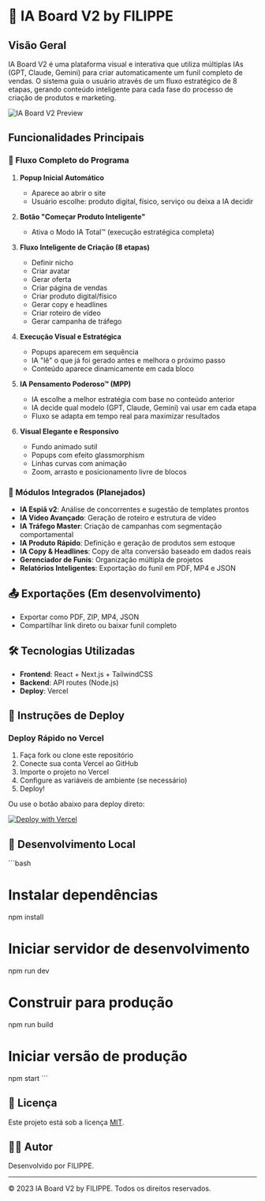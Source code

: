# 🧠 IA Board V2 by FILIPPE

## Visão Geral

IA Board V2 é uma plataforma visual e interativa que utiliza múltiplas IAs (GPT, Claude, Gemini) para criar automaticamente um funil completo de vendas. O sistema guia o usuário através de um fluxo estratégico de 8 etapas, gerando conteúdo inteligente para cada fase do processo de criação de produtos e marketing.

![IA Board V2 Preview](https://via.placeholder.com/800x400?text=IA+Board+V2+Preview)

## Funcionalidades Principais

### 🔄 Fluxo Completo do Programa

1. **Popup Inicial Automático**
   - Aparece ao abrir o site
   - Usuário escolhe: produto digital, físico, serviço ou deixa a IA decidir

2. **Botão "Começar Produto Inteligente"**
   - Ativa o Modo IA Total™ (execução estratégica completa)

3. **Fluxo Inteligente de Criação (8 etapas)**
   - Definir nicho
   - Criar avatar
   - Gerar oferta
   - Criar página de vendas
   - Criar produto digital/físico
   - Gerar copy e headlines
   - Criar roteiro de vídeo
   - Gerar campanha de tráfego

4. **Execução Visual e Estratégica**
   - Popups aparecem em sequência
   - IA "lê" o que já foi gerado antes e melhora o próximo passo
   - Conteúdo aparece dinamicamente em cada bloco

5. **IA Pensamento Poderoso™ (MPP)**
   - IA escolhe a melhor estratégia com base no conteúdo anterior
   - IA decide qual modelo (GPT, Claude, Gemini) vai usar em cada etapa
   - Fluxo se adapta em tempo real para maximizar resultados

6. **Visual Elegante e Responsivo**
   - Fundo animado sutil
   - Popups com efeito glassmorphism
   - Linhas curvas com animação
   - Zoom, arrasto e posicionamento livre de blocos

### 🧩 Módulos Integrados (Planejados)

- **IA Espiã v2**: Análise de concorrentes e sugestão de templates prontos
- **IA Vídeo Avançado**: Geração de roteiro e estrutura de vídeo
- **IA Tráfego Master**: Criação de campanhas com segmentação comportamental
- **IA Produto Rápido**: Definição e geração de produtos sem estoque
- **IA Copy & Headlines**: Copy de alta conversão baseado em dados reais
- **Gerenciador de Funis**: Organização múltipla de projetos
- **Relatórios Inteligentes**: Exportação do funil em PDF, MP4 e JSON

## 📤 Exportações (Em desenvolvimento)

- Exportar como PDF, ZIP, MP4, JSON
- Compartilhar link direto ou baixar funil completo

## 🛠️ Tecnologias Utilizadas

- **Frontend**: React + Next.js + TailwindCSS
- **Backend**: API routes (Node.js)
- **Deploy**: Vercel

## 🚀 Instruções de Deploy

### Deploy Rápido no Vercel

1. Faça fork ou clone este repositório
2. Conecte sua conta Vercel ao GitHub
3. Importe o projeto no Vercel
4. Configure as variáveis de ambiente (se necessário)
5. Deploy!

Ou use o botão abaixo para deploy direto:

[![Deploy with Vercel](https://vercel.com/button)](https://vercel.com/new/clone?repository-url=https%3A%2F%2Fgithub.com%2Fseu-usuario%2Fia-board-v2)

## 🧪 Desenvolvimento Local

\`\`\`bash
# Instalar dependências
npm install

# Iniciar servidor de desenvolvimento
npm run dev

# Construir para produção
npm run build

# Iniciar versão de produção
npm start
\`\`\`

## 📝 Licença

Este projeto está sob a licença [MIT](LICENSE).

## 👨‍💻 Autor

Desenvolvido por FILIPPE.

---

© 2023 IA Board V2 by FILIPPE. Todos os direitos reservados.
